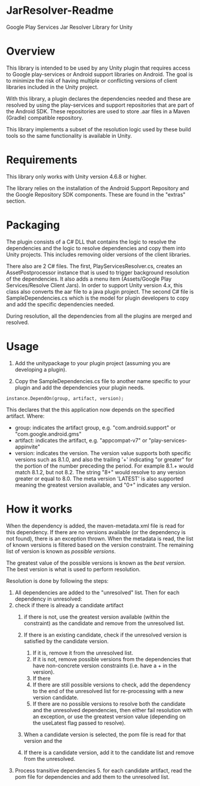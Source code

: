 # JarResolver-Readme
Google Play Services Jar Resolver Library for Unity

# Overview

This library is intended to be used by any Unity plugin that requires access to
Google play-services or Android support libraries on Android.  The goal is to
minimize the risk of having multiple or conflicting versions of client
libraries included in the Unity project.

With this library, a plugin declares the dependencies needed and these are
resolved by using the play-services and support repositories that are part of
the Android SDK.  These repositories are used to store .aar files in a Maven
(Gradle) compatible repository.

This library implements a subset of the resolution logic used by these build
tools so the same functionality is available in Unity.

# Requirements

This library only works with Unity version 4.6.8 or higher.

The library relies on the installation of the Android Support Repository and
the Google Repository SDK components.  These are found in the "extras" section.

# Packaging

The plugin consists of a C# DLL that contains the logic to resolve the dependencies
and the logic to resolve dependencies and copy them into Unity projects.
This includes removing older versions of the client libraries.

There also are 2 C# files.  The first, PlayServicesResolver.cs,
creates an AssetPostprocessor instance that is used to trigger background
resolution of the dependencies.  It also adds a menu item
(Assets/Google Play Services/Resolve Client Jars).  In order to support
Unity version 4.x, this class also converts the aar file
to a java plugin project.  The second C# file is SampleDependencies.cs
which is the model for plugin developers to copy and add the specific
dependencies needed.

During resolution, all the dependencies from all the plugins are merged and resolved.

# Usage
  1. Add the unitypackage to your plugin project (assuming you are developing a
plugin).

  2. Copy the SampleDependencies.cs file to another name specific to your plugin
and add the dependencies your plugin needs.

```
instance.DependOn(group, artifact, version);
```

This declares that the this application now depends on the specified artifact.
Where:

  * group: indicates the artifact group, e.g. "com.android.support" or
"com.google.android.gms"
  * artifact: indicates the artifact, e.g. "appcompat-v7" or
"play-services-appinvite"
  * version: indicates the version.  The version value supports both specific
versions such as 8.1.0, and also the trailing '+' indicating "or greater" for
the portion of the number preceding the period.  For example 8.1.+ would match
8.1.2, but not 8.2.  The string "8+" would resolve to any version greater or
equal to 8.0. The meta version  'LATEST' is also supported meaning the greatest
version available, and "0+" indicates any version.

# How it works

When the dependency is added, the maven-metadata.xml file is read for this
dependency.  If there are no versions available (or the dependency is not
found), there is an exception thrown.  When the metadata is read, the list of
known versions is filtered based on the version constraint.  The remaining list
of version is known as <em>possible versions</em>.

The greatest value of the possible versions is known as the <em>best version</em>.
The best version is what is used to perform resolution.

Resolution is done by following the steps:

  1. All dependencies are added to the "unresolved" list.  Then for each dependency
in unresolved:
  2. check if there is already a candidate artifact
     1. if there is not, use the greatest version available (within the constraint) as
the candidate and remove from the unresolved list.
     2. If there is an existing candidate, check if the unresolved version is satisfied
by the candidate version.
        1. If it is, remove it from the unresolved list.
        2. If it is not, remove possible versions from the dependencies that have
non-concrete version constraints (i.e. have a + in the version).
        3. If there
        4. If there are still possible versions to check, add  the dependency to the end
of the unresolved list for re-processing with a new version candidate.
        5. If there are no possible versions to resolve both the candidate and the
unresolved dependencies, then either fail resolution with an exception, or use
the greatest version value (depending on the useLatest flag passed to resolve).
     3. When a candidate version is selected, the pom file is read for that version and
the

     4. If there is a candidate version, add it to the candidate list and remove from
the unresolved.
  3. Process transitive dependencies
     5. for each candidate artifact, read the pom file for dependencies and add them to
the unresolved list.

